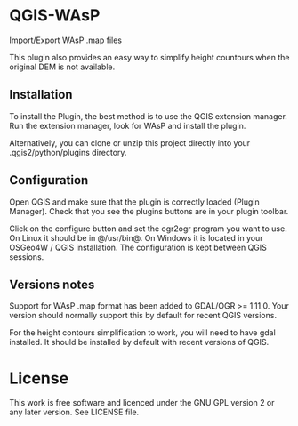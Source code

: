 QGIS-WAsP
=========

Import/Export WAsP .map files

This plugin also provides an easy way to simplify height countours when the original DEM is not available.

Installation
------------

To install the Plugin, the best method is to use the QGIS extension manager. Run the extension manager, look for WAsP and install the plugin.

Alternatively, you can clone or unzip this project directly into your .qgis2/python/plugins directory.

Configuration
-------------

Open QGIS and make sure that the plugin is correctly loaded (Plugin Manager). Check that you see the plugins buttons are in your plugin toolbar.

Click on the configure button and set the ogr2ogr program you want to use. On Linux it should be in @/usr/bin@. On Windows it is located in your OSGeo4W / QGIS installation. The configuration is kept between QGIS sessions.

Versions notes
--------------

Support for WAsP .map format has been added to GDAL/OGR >= 1.11.0. Your version should normally support this by default for recent QGIS versions.

For the height contours simplification to work, you will need to have gdal installed. It should be installed by default with recent versions of QGIS. 


License
=======

This work is free software and licenced under the GNU GPL version 2 or any later version. See LICENSE file.
